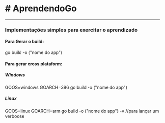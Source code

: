 <h1># AprendendoGo</h1>
<hr></hr>
<h3>Implementações simples para exercitar o aprendizado</h3>

<h4>Para Gerar o build:</h4>  
go build -o ("nome do app")   
<h4>Para gerar cross plataform: <h4>
<h5>Windows</h5>
GOOS=windows GOARCH=386 go build -o ("nome do app")  
<h5>Linux</h5>
GOOS=linux GOARCH=arm go build -o ("nome do app")  -v //para lançar um verboose



